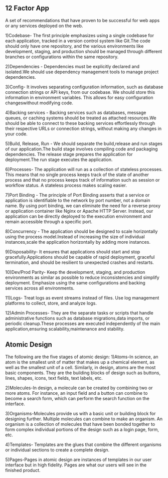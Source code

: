 ## 12 Factor App
 
 A set of recommendations that have proven to be successful for web apps or any services deployed on the web.

1)Codebase- The first principle emphasizes using a single codebase for each application, tracked in a version control system like Git.The code should only have one repository, and the various environments like development, staging, and production should be managed through different branches or configurations within the same repository.

2)Dependencies - Dependencies must be explicitly declared and isolated.We should use dependency management tools to manage project dependencies.

3)Config- It involves separating configuration information, such as database connection strings or API keys, from our codebase. We should store this information in environment variables. This allows for easy configuration changeswithout modifying code.

4)Backing services - Backing services such as databases, message queues, or caching systems should be treated as attached resources.We should be able to connect to these backing services effortlessly through their respective URLs or connection strings, without making any changes in your code.

5)Build, Release, Run - We should separate the build,release and run stages of our application.The build stage involves compiling code and packaging dependencies. The release stage prepares the application for deployment.The run stage executes the application.

6)Processes- The application will run as a collection of stateless processes. This means that no single process keeps track of the state of another process and that no process keeps track of information such as session or workflow status. A stateless process makes scaling easier. 

7)Port Binding - The principle of Port Binding asserts that a service or application is identifiable to the network by port number, not a domain name. By using port binding, we can eliminate the need for a reverse proxy or application container like Nginx or Apache HTTP Server. Instead, our application can be directly deployed to the execution environment and remain accessible through a specific port.

8)Concurrency - The application should be designed to scale horizontally using the process model.Instead of increasing the size of individual instances,scale the application horizontally by adding more instances.

9)Disposability- It ensures that applications should start and stop gracefully.Applications should be capable of rapid deployment, graceful termination, and should be resilient to unexpected crashes and restarts.

10)Dev/Prod Parity- Keep the development, staging, and production environments as similar as possible to reduce inconsistencies and simplify deployment. Emphasize using the same configurations and backing services across all environments.

11)Logs- Treat logs as event streams instead of files. Use log management platforms to collect, store, and analyze logs.

12)Admin Processes- They are the separate tasks or scripts that handle administrative functions such as database migrations,data imports, or periodic cleanup.These processes are executed independently of the main application,ensuring scalability,maintenance and stability.




## Atomic Design

The following are the five stages of atomic design:
1)Atoms-In science, an atom is the smallest unit of matter that makes up a chemical element, as well as the smallest unit of a cell. Similarly, in design, atoms are the most basic components. They are the building blocks of design such as buttons, lines, shapes, icons, text fields, text labels, etc.

2)Molecules-In design, a molecule can be created by combining two or more atoms. For instance, an input field and a button can combine to become a search form, which can perform the search function on the interface.

3)Organisms-Molecules provide us with a basic unit or building block for designing further. Multiple molecules can combine to make an organism. An organism is a collection of molecules that have been bonded together to form complex individual portions of the design such as a login page, form, etc.

4)Templates- Templates are the glues that combine the different organisms or individual sections to create a complete design. 

5)Pages-Pages in atomic design are instances of templates in our user interface but in high fidelity. Pages are what our users will see in the finished product.



